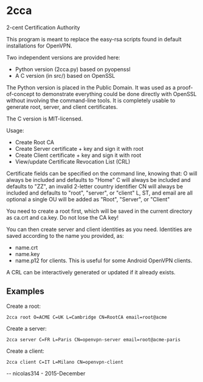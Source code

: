 # 2cca
2-cent Certification Authority

This program is meant to replace the easy-rsa scripts found in default
installations for OpenVPN.

Two independent versions are provided here:
- Python version (2cca.py) based on pyopenssl
- A C version (in src/) based on OpenSSL

The Python version is placed in the Public Domain. It was used as a
proof-of-concept to demonstrate everything could be done directly with
OpenSSL without involving the command-line tools. It is completely usable
to generate root, server, and client certificates.

The C version is MIT-licensed.

Usage:

- Create Root CA
- Create Server certificate + key and sign it with root
- Create Client certificate + key and sign it with root
- View/update Certificate Revocation List (CRL)

Certificate fields can be specified on the command line, knowing that:
O  will always be included and defaults to "Home"
C  will always be included and defaults to "ZZ", an invalid 2-letter
country identifier
CN will always be included and defaults to "root", "server", or "client"
L, ST, and email are all optional
a single OU will be added as "Root", "Server", or "Client"

You need to create a root first, which will be saved in the current
directory as ca.crt and ca.key. Do not lose the CA key!

You can then create server and client identities as you need.
Identities are saved according to the name you provided, as:
- name.crt
- name.key
- name.p12 for clients. This is useful for some Android OpenVPN clients.

A CRL can be interactively generated or updated if it already exists.

Examples
--------

Create a root:

    2cca root O=ACME C=UK L=Cambridge CN=RootCA email=root@acme

Create a server:

    2cca server C=FR L=Paris CN=openvpn-server email=root@acme-paris

Create a client:

    2cca client C=IT L=Milano CN=openvpn-client

-- nicolas314 - 2015-December


